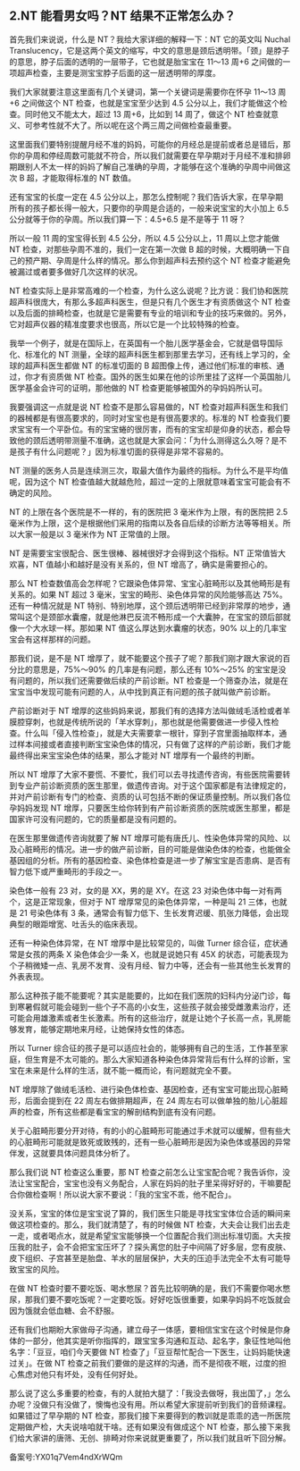 ## 2.NT 能看男女吗？NT 结果不正常怎么办？
首先我们来说说，什么是 NT？我给大家详细的解释一下：NT 它的英文叫 Nuchal Translucency，它是这两个英文的缩写，中文的意思是颈后透明带。「颈」是脖子的意思，脖子后面的透明的一层带子，它也就是胎宝宝在 11～13 周+6 之间做的一项超声检查，主要是测宝宝脖子后面的这一层透明带的厚度。


我们大家就要注意这里面有几个关键词，第一个关键词是需要你在怀孕 11～13 周+6 之间做这个 NT 检查，也就是宝宝至少达到 4.5 公分以上，我们才能做这个检查。同时他又不能太大，超过 13 周+6，比如到 14 周了，做这个 NT 检查就意义、可参考性就不大了。所以呢在这个两三周之间做检查最重要。


这里面我们要特别提醒月经不准的妈妈，可能你的月经总是提前或者总是错后，那你的孕周和停经周数可能就不符合，所以我们就需要在早孕期对于月经不准和排卵期跟别人不太一样的妈妈了解自己准确的孕周，才能够在这个准确的孕周中间做这次 B 超，才能取得标准的 NT 数值。


还有宝宝的长度一定在 4.5 公分以上，那怎么控制呢？我们告诉大家，在早孕期所有的孩子都长得一般大，只要你的孕周是合适的，一般来说宝宝的大小加上 6.5 公分就等于你的孕周。所以我们算一下：4.5+6.5 是不是等于 11 呀？


所以一般 11 周的宝宝得长到 4.5 公分，所以 4.5 公分以上，11 周以上您才能做 NT 检查，对那些孕周不准的，我们一定在第一次做 B 超的时候，大概明确一下自己的预产期、孕周是什么样的情况。那么你到超声科去预约这个 NT 检查才能避免被漏过或者要多做好几次这样的状况。


NT 检查实际上是非常高难的一个检查，为什么这么说呢？比方说：我们协和医院超声科很庞大，有那么多超声科医生，但是只有几个医生才有资质做这个 NT 检查以及后面的排畸检查，也就是它是需要有专业的培训和专业的技巧来做的。另外，它对超声仪器的精准度要求也很高，所以它是一个比较特殊的检查。


我举一个例子，就是在国际上，在英国有一个胎儿医学基金会，它就是倡导国际化、标准化的 NT 测量，全球的超声科医生都到那里去学习，还有线上学习的，全球的超声科医生都做 NT 的标准切面的 B 超图像上传，通过他们标准的审核、通过，你才有资质做 NT 检查。国外的医生如果在他的诊所里挂了这样一个英国胎儿医学基金会许可的证明，那他做的 NT 检查更能够被国外的孕妈妈所认可。


我要强调这一点就是说 NT 检查不是那么容易做的，NT 检查对超声科医生和我们的器械都是有很高要求的，同时对宝宝也是有很高要求的。标准的 NT 检查我们要求宝宝有一个平卧位。有的宝宝蜷的很厉害，而有的宝宝却是仰身的状态，都会导致他的颈后透明带测量不准确，这也就是大家会问：「为什么测得这么久呀？是不是孩子有什么问题呢？」因为标准切面的获得是非常不容易的。


NT 测量的医务人员是连续测三次，取最大值作为最终的指标。为什么不是平均值呢，因为这个 NT 检查值越大就越危险，超过一定的上限就意味着宝宝可能会有不确定的风险。


NT 的上限在各个医院是不一样的，有的医院把 3 毫米作为上限，有的医院把 2.5 毫米作为上限，这个是根据他们采用的指南以及各自后续的诊断方法等等相关。所以大家一般是以 3 毫米作为 NT 正常值的上限。


NT 是需要宝宝很配合、医生很棒、器械很好才会得到这个指标。NT 正常值皆大欢喜，NT 值越小和越好是没有关系的，但 NT 增高了，确实是需要担心的。


那么 NT 检查数值高会怎样呢？它跟染色体异常、宝宝心脏畸形以及其他畸形是有关系的。如果 NT 超过 3 毫米，宝宝的畸形、染色体异常的风险能够高达 75%。还有一种情况就是 NT 特别、特别地厚，这个颈后透明带已经到非常厚的地步，通常叫这个是颈部水囊瘤，就是他淋巴反流不畅形成一个大囊肿，在宝宝的颈后部就像一个大水球一样。那如果 NT 值这么厚达到水囊瘤的状态，90% 以上的几率宝宝会有这样那样的问题。


那我们说，是不是 NT 增厚了，就不能要这个孩子了呢？那我们刚才跟大家说的百分比的意思是，75%～90% 的几率是有问题，那么还有 10%～25% 的宝宝是没有问题的，所以我们还需要做后续的产前诊断。NT 检查是一个筛查办法，就是在宝宝当中发现可能有问题的人，从中找到真正有问题的孩子就叫做产前诊断。


产前诊断对于 NT 增厚的这些妈妈来说，那我们有的选择方法叫做绒毛活检或者羊膜腔穿刺，也就是传统所说的「羊水穿刺」，那也就是他需要做进一步侵入性检查。什么叫「侵入性检查」，就是大夫需要拿一根针，穿到子宫里面抽取样本，通过样本间接或者直接判断宝宝染色体的情况，只有做了这样的产前诊断，我们才能最终得出来宝宝染色体的结果，那么才能对 NT 增厚有一个最终的判断。


所以 NT 增厚了大家不要慌、不要忙，我们可以去寻找遗传咨询，有些医院需要转到专业产前诊断资质的医生那里，做遗传咨询。对于这个国家都是有法律规定的，并对产前诊断有专门的检查、资质的认可包括不断的保证质量控制。所以我们各位孕妈妈发现 NT 增厚，只要医生给你转到有产前诊断资质的医院或医生那里，都是国家许可没有问题的，它的质量都是没有问题的。


在医生那里做遗传咨询就要了解 NT 增厚可能有唐氏儿、性染色体异常的风险、以及心脏畸形的情况。进一步的做产前诊断，目的可能是做染色体的检查，也能做全基因组的分析。所有的基因检查、染色体检查是进一步了解宝宝是否患病、是否有智力低下或严重畸形的手段之一。


染色体一般有 23 对，女的是 XX，男的是 XY。在这 23 对染色体中每一对有两个，这是正常现象，但对于 NT 增厚常见的染色体异常，一种是叫 21 三体，也就是 21 号染色体有 3 条，通常会有智力低下、生长发育迟缓、肌张力降低，会出现典型的眼距增宽、吐舌头的临床表现。


还有一种染色体异常，在 NT 增厚中是比较常见的，叫做 Turner 综合征，症状通常是女孩的两条 X 染色体会少一条 X，也就是说她只有 45X 的状态，可能表现为个子稍微矮一点、乳房不发育、没有月经、智力中等，还会有一些其他生长发育的外表表现。


那么这种孩子能不能要呢？其实是能要的，比如在我们医院的妇科内分泌门诊，每到寒暑假就可能会碰到一些个子不高的小女生，这些孩子就会接受雌激素治疗，还可能会用雄激素或者生长激素。所有的这些治疗，就是让她个子长高一点，乳房能够发育，能够定期地来月经，让她保持女性的体态。


所以 Turner 综合征的孩子是可以适应社会的，能够拥有自己的生活，工作甚至家庭，但生育是不太可能的。那么大家知道各种染色体异常背后有什么样的诊断，宝宝在未来是什么样的生活，就不能一概而论，有问题就完全不要。


NT 增厚除了做绒毛活检、进行染色体检查、基因检查，还有宝宝可能出现心脏畸形，后面会提到在 22 周左右做排期超声，在 24 周左右可以做单独的胎儿心脏超声的检查，所有这些都是看宝宝的解剖结构到底有没有问题。


关于心脏畸形要分开对待，有的小的心脏畸形可能通过手术就可以缓解，但有些大的心脏畸形可能就是致死或致残的，还有一些心脏畸形是因为染色体或基因的异常伴发，这就要具体问题具体分析了。


那么我们说 NT 检查这么重要，那 NT 检查之前怎么让宝宝配合呢？我告诉你，没法让宝宝配合，宝宝也没有义务配合，人家在妈妈的肚子里呆得好好的，干嘛要配合你做检查啊！所以说大家不要说：「我的宝宝不乖，他不配合」。


没关系，宝宝的体位是宝宝说了算的，我们医生只能是寻找宝宝体位合适的瞬间来做这项检查的。那么，我们就清楚了，有的时候做 NT 检查，大夫会让我们出去走一走，或者喝点水，就是希望宝宝能够换一个位置配合我们测出标准切面。大夫按压我的肚子，会不会把宝宝压坏了？探头离您的肚子中间隔了好多层，您有皮肤、皮下组织、子宫甚至是胎盘、羊水的层层保护，大夫的压迫手法完全不太有可能导致宝宝的风险。


在做 NT 检查时要不要吃饭、喝水憋尿？首先比较明确的是，我们不需要你喝水憋尿，那我们要不要吃饭呢？一定要吃饭。好好吃饭很重要，如果孕妈妈不吃饭就会因为饿就会低血糖、会不舒服。


还有我们也期盼大家做母子沟通，建立母子一体感，要相信宝宝在这个时候是你身体的一部分，他其实是听你指挥的，跟宝宝多沟通和互动、起名字，象征性地叫他名字：「豆豆，咱们今天要做 NT 检查了」「豆豆帮忙配合一下医生，让妈妈能快速过关」。在做 NT 检查之前我们要做的是这样的沟通，而不是彻夜不眠，过度的担心焦虑对他只有坏处，没有任何好处。


那么说了这么多重要的检查，有的人就拍大腿了：「我没去做呀，我出国了，」怎么办呢？没做只有没做了，懊悔也没有用。所以希望大家提前听到我们的音频课程。如果错过了早孕期的 NT 检查，那我们接下来要得到的教训就是乖乖的选一所医院定期做产检，大夫说啥咱就干啥。还有如果没有做成这个 NT 检查，那么接下来我们给大家讲的唐筛、无创、排畸对你来说就更重要了，所以我们就且听下回分解。


备案号:YX01q7Vem4ndXrWQm

